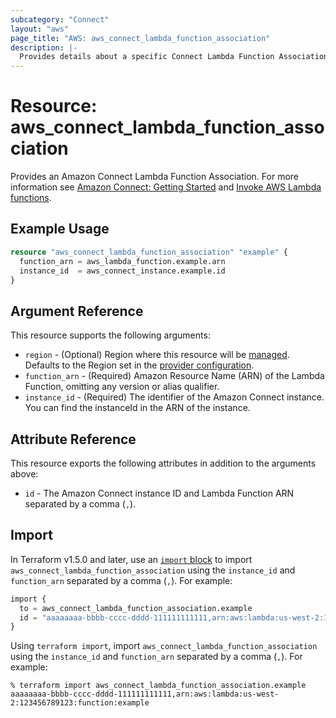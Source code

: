 ```yaml
---
subcategory: "Connect"
layout: "aws"
page_title: "AWS: aws_connect_lambda_function_association"
description: |-
  Provides details about a specific Connect Lambda Function Association.
---
```


# Resource: aws_connect_lambda_function_association

Provides an Amazon Connect Lambda Function Association. For more information see
[Amazon Connect: Getting Started](https://docs.aws.amazon.com/connect/latest/adminguide/amazon-connect-get-started.html) and [Invoke AWS Lambda functions](https://docs.aws.amazon.com/connect/latest/adminguide/connect-lambda-functions.html).

## Example Usage

```terraform
resource "aws_connect_lambda_function_association" "example" {
  function_arn = aws_lambda_function.example.arn
  instance_id  = aws_connect_instance.example.id
}
```

## Argument Reference

This resource supports the following arguments:

* `region` - (Optional) Region where this resource will be [managed](https://docs.aws.amazon.com/general/latest/gr/rande.html#regional-endpoints). Defaults to the Region set in the [provider configuration](https://registry.terraform.io/providers/hashicorp/aws/latest/docs#aws-configuration-reference).
* `function_arn` - (Required) Amazon Resource Name (ARN) of the Lambda Function, omitting any version or alias qualifier.
* `instance_id` - (Required) The identifier of the Amazon Connect instance. You can find the instanceId in the ARN of the instance.

## Attribute Reference

This resource exports the following attributes in addition to the arguments above:

* `id` - The Amazon Connect instance ID and Lambda Function ARN separated by a comma (`,`).

## Import

In Terraform v1.5.0 and later, use an [`import` block](https://developer.hashicorp.com/terraform/language/import) to import `aws_connect_lambda_function_association` using the `instance_id` and `function_arn` separated by a comma (`,`). For example:

```terraform
import {
  to = aws_connect_lambda_function_association.example
  id = "aaaaaaaa-bbbb-cccc-dddd-111111111111,arn:aws:lambda:us-west-2:123456789123:function:example"
}
```

Using `terraform import`, import `aws_connect_lambda_function_association` using the `instance_id` and `function_arn` separated by a comma (`,`). For example:

```console
% terraform import aws_connect_lambda_function_association.example aaaaaaaa-bbbb-cccc-dddd-111111111111,arn:aws:lambda:us-west-2:123456789123:function:example
```
